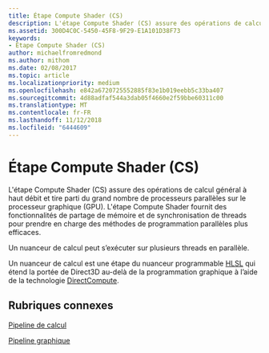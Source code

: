 ```yaml
---
title: Étape Compute Shader (CS)
description: L'étape Compute Shader (CS) assure des opérations de calcul général à haut débit et tire parti du grand nombre de processeurs parallèles sur le processeur graphique (GPU).
ms.assetid: 300D4C0C-5450-45F8-9F29-E1A101D38F73
keywords:
- Étape Compute Shader (CS)
author: michaelfromredmond
ms.author: mithom
ms.date: 02/08/2017
ms.topic: article
ms.localizationpriority: medium
ms.openlocfilehash: e842a6720725552885f83e1b019eebb5c33ba407
ms.sourcegitcommit: 4d88adfaf544a3dab05f4660e2f59bbe60311c00
ms.translationtype: MT
ms.contentlocale: fr-FR
ms.lasthandoff: 11/12/2018
ms.locfileid: "6444609"
---
```

# <a name="compute-shader-cs-stage"></a>Étape Compute Shader (CS)


L'étape Compute Shader (CS) assure des opérations de calcul général à haut débit et tire parti du grand nombre de processeurs parallèles sur le processeur graphique (GPU). L'étape Compute Shader fournit des fonctionnalités de partage de mémoire et de synchronisation de threads pour prendre en charge des méthodes de programmation parallèles plus efficaces.

Un nuanceur de calcul peut s’exécuter sur plusieurs threads en parallèle.

Un nuanceur de calcul est une étape du nuanceur programmable [HLSL](https://msdn.microsoft.com/library/windows/desktop/bb509561) qui étend la portée de Direct3D au-delà de la programmation graphique à l’aide de la technologie [DirectCompute](http://go.microsoft.com/fwlink/p/?linkid=209544).

## <a name="span-idrelated-topicsspanrelated-topics"></a><span id="related-topics"></span>Rubriques connexes


[Pipeline de calcul](compute-pipeline.md)

[Pipeline graphique](graphics-pipeline.md)

 

 




